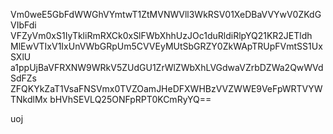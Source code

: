 Vm0weE5GbFdWWGhVYmtwT1ZtMVNWVll3WkRSV01XeDBaVVYwV0ZKdGVIbFdi
VFZyVm0xS1IyTkliRmRXCk0xSlFWbXhhUzJOc1duRldiRlpYQ21KR2JETldh
MlEwVTIxV1IxUnVWbGRpUm5CVVEyMUtSbGRZY0ZkWApTRUpFVmtSS1UxSXlU
a1ppUjBaVFRXNW9WRkV5ZUdGU1ZrWlZWbXhLVGdwaVZrbDZWa2QwWVdSdFZs
ZFQKYkZaT1VsaFNSVmx0TVZOamJHeDFXWHBzVVZWWE9VeFpWRTVYWTNkdlMx
bHVhSEVLQ25ONFpRPT0KCmRyYQ==

uoj